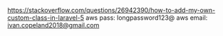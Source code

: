https://stackoverflow.com/questions/26942390/how-to-add-my-own-custom-class-in-laravel-5
aws pass: longpassword123@
aws email: ivan.copeland2018@gmail.com
